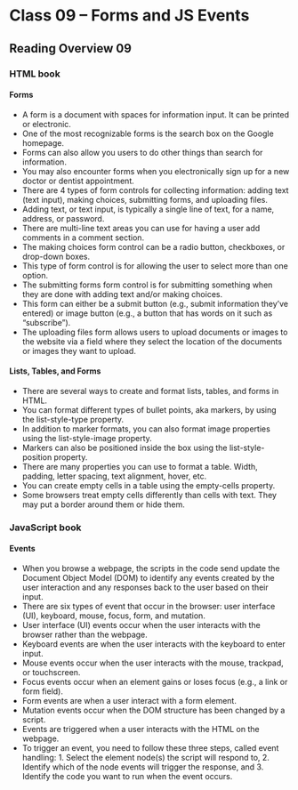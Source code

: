 # Class 09 – Forms and JS Events

## Reading Overview 09

### HTML book

#### Forms

- A form is a document with spaces for information input. It can be printed or electronic.
- One of the most recognizable forms is the search box on the Google homepage.
- Forms can also allow you users to do other things than search for information.
- You may also encounter forms when you electronically sign up for a new doctor or dentist appointment.
- There are 4 types of form controls for collecting information: adding text (text input), making choices, submitting forms, and uploading files.
- Adding text, or text input, is typically a single line of text, for a name, address, or password.
- There are multi-line text areas you can use for having a user add comments in a comment section.
- The making choices form control can be a radio button, checkboxes, or drop-down boxes.
- This type of form control is for allowing the user to select more than one option.
- The submitting forms form control is for submitting something when they are done with adding text and/or making choices.
- This form can either be a submit button (e.g., submit information they’ve entered) or image button (e.g., a button that has words on it such as “subscribe”).
- The uploading files form allows users to upload documents or images to the website via a field where they select the location of the documents or images they want to upload.

#### Lists, Tables, and Forms

- There are several ways to create and format lists, tables, and forms in HTML.
- You can format different types of bullet points, aka markers, by using the list-style-type property.
- In addition to marker formats, you can also format image properties using the list-style-image property.
- Markers can also be positioned inside the box using the list-style-position property.
- There are many properties you can use to format a table. Width, padding, letter spacing, text alignment, hover, etc.
- You can create empty cells in a table using the empty-cells property.
- Some browsers treat empty cells differently than cells with text. They may put a border around them or hide them.

### JavaScript book

#### Events

- When you browse a webpage, the scripts in the code send update the Document Object Model (DOM) to identify any events created by the user interaction and any responses back to the user based on their input.
- There are six types of event that occur in the browser: user interface (UI), keyboard, mouse, focus, form, and mutation.
- User interface (UI) events occur when the user interacts with the browser rather than the webpage.
- Keyboard events are when the user interacts with the keyboard to enter input.
- Mouse events occur when the user interacts with the mouse, trackpad, or touchscreen.
- Focus events occur when an element gains or loses focus (e.g., a link or form field).
- Form events are when a user interact with a form element.
- Mutation events occur when the DOM structure has been changed by a script.
- Events are triggered when a user interacts with the HTML on the webpage.
- To trigger an event, you need to follow these three steps, called event handling: 1. Select the element node(s) the script will respond to, 2. Identify which of the node events will trigger the response, and 3. Identify the code you want to run when the event occurs.

